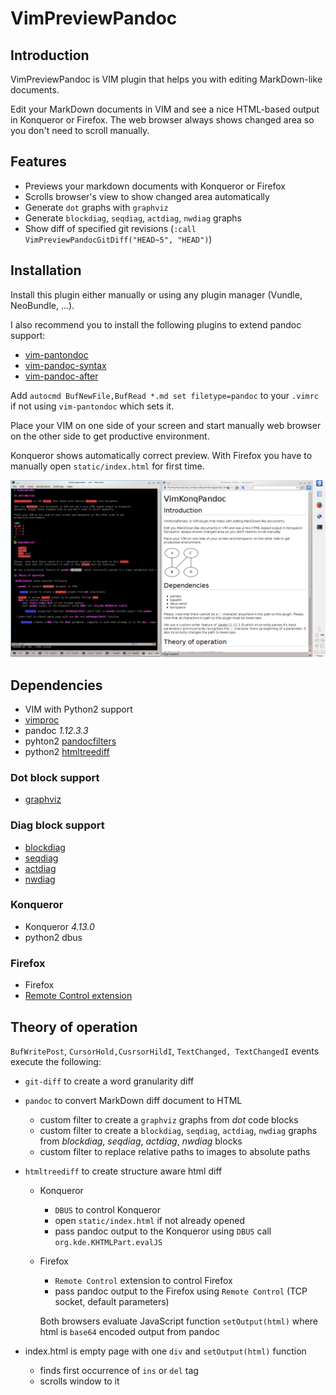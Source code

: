 # VimPreviewPandoc

## Introduction

VimPreviewPandoc is VIM plugin that helps you with editing MarkDown-like documents.

Edit your MarkDown documents in VIM and see a nice HTML-based output in Konqueror or Firefox.
The web browser always shows changed area so you don't need to scroll manually.

## Features

 - Previews your markdown documents with Konqueror or Firefox
 - Scrolls browser's view to show changed area automatically
 - Generate `dot` graphs with `graphviz`
 - Generate `blockdiag`, `seqdiag`, `actdiag`, `nwdiag` graphs
 - Show diff of specified git revisions (`:call VimPreviewPandocGitDiff("HEAD~5", "HEAD")`)

## Installation

Install this plugin either manually or using any plugin manager (Vundle, NeoBundle, ...).

I also recommend you to install the following plugins to extend pandoc support:

- [vim-pantondoc](https://github.com/vim-pandoc/vim-pantondoc)
- [vim-pandoc-syntax](https://github.com/vim-pandoc/vim-pandoc-syntax.git)
- [vim-pandoc-after](https://github.com/vim-pandoc/vim-pandoc-after.git)

Add `autocmd BufNewFile,BufRead *.md set filetype=pandoc` to your `.vimrc` if not using `vim-pantondoc` which sets it.

Place your VIM on one side of your screen and start manually web browser on the other side to get productive environment.

Konqueror shows automatically correct preview. With Firefox you have to manually open `static/index.html` for first time.

![Screenshot](screen-1.png)

## Dependencies

 - VIM with Python2 support
 - [vimproc](https://github.com/Shougo/vimproc)
 - pandoc *1.12.3.3*
 - pyhton2 [pandocfilters](https://github.com/jgm/pandocfilters)
 - python2 [htmltreediff](https://github.com/PolicyStat/htmltreediff.git)

### Dot block support

 - [graphviz](http://www.graphviz.org)

### Diag block support

 - [blockdiag](http://blockdiag.com/en/blockdiag/index.html)
 - [seqdiag](http://blockdiag.com/en/seqdiag/index.html)
 - [actdiag](http://blockdiag.com/en/actdiag/index.html)
 - [nwdiag](http://blockdiag.com/en/nwdiag/index.html)

### Konqueror

 - Konqueror *4.13.0*
 - python2 dbus

### Firefox

 - Firefox
 - [Remote Control extension](https://addons.mozilla.org/en-US/firefox/addon/remote-control)

## Theory of operation

 `BufWritePost`, `CursorHold,CusrsorHildI`, `TextChanged, TextChangedI` events execute the following:

 - `git-diff` to create a word granularity diff

 - `pandoc` to convert MarkDown diff document to HTML

    - custom filter to create a `graphviz` graphs from *dot* code blocks
    - custom filter to create a `blockdiag`, `seqdiag`, `actdiag`, `nwdiag` graphs from *blockdiag*, *seqdiag*, *actdiag*, *nwdiag* blocks
    - custom filter to replace relative paths to images to absolute paths

 - `htmltreediff` to create structure aware html diff

    - Konqueror

        - `DBUS` to control Konqueror
        - open `static/index.html` if not already opened
        - pass pandoc output to the Konqueror using `DBUS` call `org.kde.KHTMLPart.evalJS`

    - Firefox

        - `Remote Control` extension to control Firefox
        - pass pandoc output to the Firefox using `Remote Control` (TCP socket, default parameters)

        Both browsers evaluate JavaScript function `setOutput(html)` where html is `base64` encoded output from pandoc

 - index.html is empty page with one `div` and `setOutput(html)` function

     - finds first occurrence of `ins` or `del` tag
     - scrolls window to it
